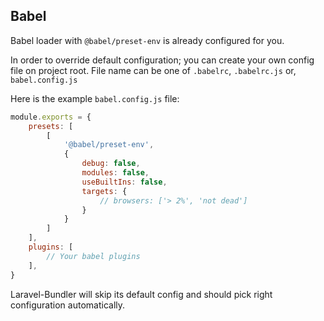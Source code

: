 ## Babel

Babel loader with `@babel/preset-env` is already configured for you.

In order to override default configuration; you can create your own config file on project root. File name can be one
of `.babelrc`, `.babelrc.js` or, `babel.config.js`

Here is the example `babel.config.js` file:

```js
module.exports = {
    presets: [
        [
            '@babel/preset-env',
            {
                debug: false,
                modules: false,
                useBuiltIns: false,
                targets: {
                    // browsers: ['> 2%', 'not dead']
                }
            }
        ]
    ],
    plugins: [
        // Your babel plugins
    ],
}
```

Laravel-Bundler will skip its default config and should pick right configuration automatically.
